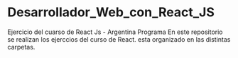 # Desarrollador_Web_con_React_JS
 Ejercicio del cuarso de React Js - Argentina Programa
 En este repositorio se realizan los ejerccios del curso de React.
 esta organizado en las distintas carpetas.
